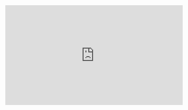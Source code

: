 ﻿<iframe width="560" height="315" src="https://www.youtube.com/embed/i_1aRSjggFw?list=PL1DEQjXG2xnJOSQf2421r1S040NkvCApp" frameborder="0" allowfullscreen></iframe>

